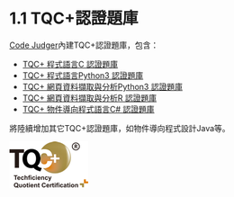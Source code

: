 # 1.1 TQC+認證題庫

[Code Judger](http://www.codejudger.com)內建TQC+認證題庫，包含：

* [TQC+ 程式語言C 認證題庫](https://www.tqcplus.org.tw/CertificateDetail.aspx?CODE=oI628ByfbDY=)
* [TQC+ 程式語言Python3 認證題庫](https://www.tqcplus.org.tw/CertificateDetail.aspx?CODE=y/zEfkGeQhM=)
* [TQC+ 網頁資料擷取與分析Python3 認證題庫](https://www.tqcplus.org.tw/CertificateDetail.aspx?CODE=n3V3YTVlWkQ=)
* [TQC+ 網頁資料擷取與分析R 認證題庫](https://www.tqcplus.org.tw/CertificateDetail.aspx?CODE=j%201iCLklsBo=)
* [TQC+ 物件導向程式語言C# 認證題庫](https://www.tqcplus.org.tw/CertificateDetail.aspx?CODE=oI628ByfbDY=)

將陸續增加其它TQC+認證題庫，如物件導向程式設計Java等。

![TQC+](../.gitbook/assets/tqcp.png)
